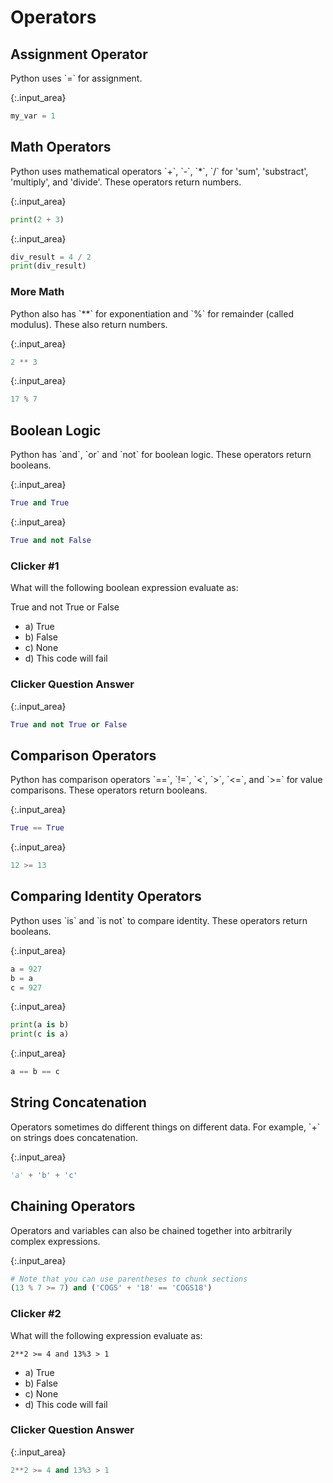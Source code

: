 

# Operators

## Assignment Operator

<div class="alert alert-success">
Python uses `=` for assignment.
</div>



{:.input_area}
```python
my_var = 1
```


## Math Operators

<div class="alert alert-success">
Python uses mathematical operators `+`, `-`, `*`, `/` for 'sum', 'substract', 'multiply', and 'divide'. These operators return numbers.
</div>



{:.input_area}
```python
print(2 + 3)
```




{:.input_area}
```python
div_result = 4 / 2
print(div_result)
```


### More Math

<div class="alert alert-success">
Python also has `**` for exponentiation and `%` for remainder (called modulus). These also return numbers.
</div>



{:.input_area}
```python
2 ** 3
```




{:.input_area}
```python
17 % 7
```


## Boolean Logic

<div class="alert alert-success">
Python has `and`, `or` and `not` for boolean logic. These operators return booleans.
</div>



{:.input_area}
```python
True and True
```




{:.input_area}
```python
True and not False
```


### Clicker #1

What will the following boolean expression evaluate as:

True and not True or False

- a) True
- b) False
- c) None
- d) This code will fail

### Clicker Question Answer



{:.input_area}
```python
True and not True or False
```


## Comparison Operators

<div class="alert alert-success">
Python has comparison operators `==`, `!=`, `<`, `>`, `<=`, and `>=` for value comparisons. These operators return booleans.
</div>



{:.input_area}
```python
True == True
```




{:.input_area}
```python
12 >= 13
```


## Comparing Identity Operators

<div class="alert alert-success">
Python uses `is` and `is not` to compare identity. These operators return booleans.
</div>



{:.input_area}
```python
a = 927
b = a
c = 927
```




{:.input_area}
```python
print(a is b)
print(c is a)
```




{:.input_area}
```python
a == b == c
```


## String Concatenation

<div class="alert alert-success">
Operators sometimes do different things on different data. For example, `+` on strings does concatenation.
</div>



{:.input_area}
```python
'a' + 'b' + 'c'
```


## Chaining Operators

<div class="alert alert-success">
Operators and variables can also be chained together into arbitrarily complex expressions.
</div>



{:.input_area}
```python
# Note that you can use parentheses to chunk sections
(13 % 7 >= 7) and ('COGS' + '18' == 'COGS18')
```


### Clicker #2

What will the following expression evaluate as:

`2**2 >= 4 and 13%3 > 1`

- a) True
- b) False
- c) None
- d) This code will fail

### Clicker Question Answer



{:.input_area}
```python
2**2 >= 4 and 13%3 > 1
```

